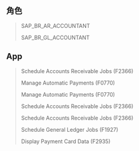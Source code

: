 ## 角色
> SAP_BR_AR_ACCOUNTANT
>
> SAP_BR_GL_ACCOUNTANT
## App
> Schedule Accounts Receivable Jobs (F2366)
>
> Manage Automatic Payments (F0770)
>
> Manage Automatic Payments (F0770)
>
> Schedule Accounts Receivable Jobs (F2366)
>
> Schedule Accounts Receivable Jobs (F2366)
>
> Schedule General Ledger Jobs (F1927)
>
> Display Payment Card Data (F2935)